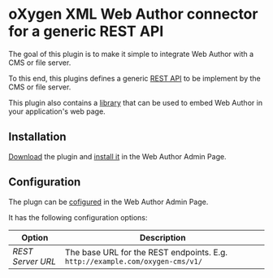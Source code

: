 oXygen XML Web Author connector for a generic REST API
======================================================

The goal of this plugin is to make it simple to integrate Web Author with a CMS or file server.

To this end, this plugins defines a generic [REST API](API-spec.md) to be implement by the CMS or file server. 

This plugin also contains a [library](embedding-library) that can be used to embed Web Author in your application's web page.


Installation
-----------

[Download](https://github.com/oxygenxml/web-author-rest-connector/releases) the plugin and 
[install it](https://www.oxygenxml.com/doc/versions/18.1.0/ug-webauthor/topics/webapp-configure-plugins.html) in the Web Author Admin Page.

Configuration
-------------

The plugn can be [cofigured](https://www.oxygenxml.com/doc/versions/18.1.0/ug-webauthor/topics/webapp-configure-plugins.html) in the Web Author Admin Page.

It has the following configuration options:

| Option   | Description  |
|----------|-----------|
| *REST Server URL*   | The base URL for the REST endpoints. E.g. `http://example.com/oxygen-cms/v1/` |


